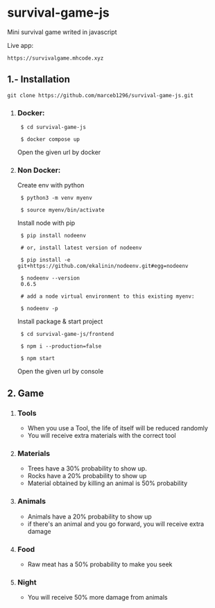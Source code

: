 # survival-game-js

Mini survival game writed in javascript

Live app:
    
    https://survivalgame.mhcode.xyz

## 1.- Installation

    git clone https://github.com/marceb1296/survival-game-js.git

1. ### Docker:

        $ cd survival-game-js

        $ docker compose up

    Open the given url by docker

2. ### Non Docker:

    Create env with python

        $ python3 -m venv myenv
        
        $ source myenv/bin/activate

    Install node with pip

        $ pip install nodeenv
        
        # or, install latest version of nodeenv
        
        $ pip install -e git+https://github.com/ekalinin/nodeenv.git#egg=nodeenv

        $ nodeenv --version
        0.6.5
        
        # add a node virtual environment to this existing myenv:
        
        $ nodeenv -p
    
    Install package & start project
   
        $ cd survival-game-js/frontend

        $ npm i --production=false

        $ npm start

    Open the given url by console

## 2. Game

1. ### Tools
 
    - When you use a Tool, the life of itself will be reduced randomly
    - You will receive extra materials with the correct tool

2. ### Materials

   - Trees have a 30% probability to show up.
   - Rocks have a 20% probability to show up
   - Material obtained by killing an animal is 50% probability

3. ### Animals

    - Animals have a 20% probability to  show up
    - if there's an animal and you go forward, you will receive extra damage

4. ### Food

    - Raw meat has a 50% probability to make you seek

5. ### Night

    - You will receive 50% more damage from animals 
